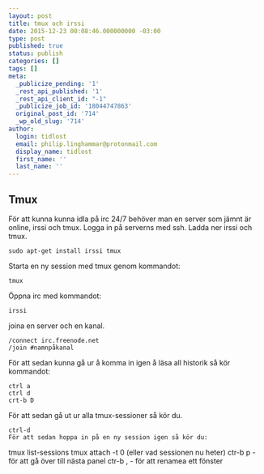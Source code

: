 ```yaml
---
layout: post
title: tmux och irssi
date: 2015-12-23 00:08:46.000000000 -03:00
type: post
published: true
status: publish
categories: []
tags: []
meta:
  _publicize_pending: '1'
  _rest_api_published: '1'
  _rest_api_client_id: "-1"
  _publicize_job_id: '18044747863'
  original_post_id: '714'
  _wp_old_slug: '714'
author:
  login: tidlost
  email: philip.linghammar@protonmail.com
  display_name: tidlost
  first_name: ''
  last_name: ''
---
```


## Tmux
För att kunna kunna idla på irc 24/7 behöver man en server som jämnt är online, irssi och tmux.
Logga in på serverns med ssh.
Ladda ner irssi och tmux.

```
sudo apt-get install irssi tmux
```

Starta en ny session med tmux genom kommandot:
```
tmux
```
Öppna irc med kommandot:
```
irssi
```
joina en server och en kanal.
```
/connect irc.freenode.net
/join #namnpåkanal
```
För att sedan kunna gå ur å komma in igen å läsa all historik så kör kommandot:
```
ctrl a
ctrl d
crt-b D
```
För att sedan gå ut ur alla tmux-sessioner så kör du.
```
ctrl-d
För att sedan hoppa in på en ny session igen så kör du:
```
tmux list-sessions
tmux attach -t 0 (eller vad sessionen nu heter)
ctr-b p - för att gå över till nästa panel
ctr-b , - för att renamea ett fönster
```
